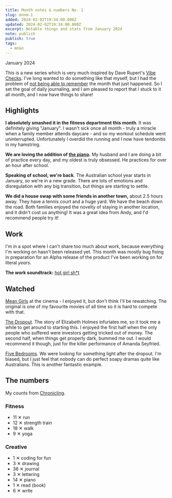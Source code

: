 ```yaml
---
title: Month notes & numbers No. 1
slug: mnnm-1
added: 2024-02-02T19:34:00.000Z
updated: 2024-02-02T19:34:00.000Z
excerpt: Notable things and stats from January 2024
note: publish
publish: true
tags:
  - mn&n
---
```


<p class="date">January 2024</p>

This is a new series which is very much inspired by Dave Rupert's [Vibe Checks](https://daverupert.com/tag/vibecheck). I've long wanted to do something like that myself, but I had the problem of [not being able to remember](/my-goal-for-2024/)  the month that just happened. So I set the goal of daily journaling, and I am pleased to report that I stuck to it all month, and I now have things to share!

<h2 class="highlighter pink"> Highlights</h2>

**I absolutely smashed it in the fitness department this month**. It was definitely giving "January". I wasn't sick once all month - truly a miracle when a family member attends daycare - and so my workout schedule went uninterrupted. Unfortunately I overdid the running and I now have tendonitis in my hamstring. 

**We are loving the addition of [the piano](/roland-f701/).** My husband and I are doing a bit of practice every day, and my oldest is truly obsessed. He practices for over an hour after school.

**Speaking of school, we're back**. The Australian school year starts in January, so we're in a new grade. There are lots of emotions and disregulation with any big transition, but things are starting to settle.

**We did a house swap with some friends in another town,** about 2.5 hours away. They have a tennis court and a huge yard. We have the beach down the road. Both families enjoyed the novelty of staying in another location, and it didn't cost us anything! It was a great idea from Andy, and I'd recommend people try it!

<h2 class="highlighter yellow">Work</h2>

I'm in a spot where I can't share too much about work, because everything I'm working on hasn't been released yet. This month was mostly bug fixing in preparation for an Alpha release of the product I've been working on for literal *years*.

**The work soundtrack:** [hot girl sh\*t](https://open.spotify.com/playlist/37i9dQZF1DWSnLm8DcIg6D?si=1197b5e8ca874850)

<h2 class="highlighter blue">Watched</h2>

[Mean Girls](https://www.imdb.com/title/tt11762114/) at the cinema - I enjoyed it, but don't think I'll be rewatching. The original is one of my favourite movies of all time so it is hard to compete with that.

[The Dropout](https://www.imdb.com/title/tt10166622/). The story of Elizabeth Holmes infuriates me, so it took me a while to get around to starting this. I enjoyed the first half when the only people who suffered were investors getting tricked out of money. The second half, when things get properly dark, bummed me out. I would recommend it though, just for the killer performance of Amanda Seyfried.

[Five Bedrooms](https://www.imdb.com/title/tt9755726/). We were looking for something light after the dropout. I'm biased, but I just feel that nobody can do perfect soapy dramas quite like Australians. This is another fantastic example. 

<h2 class="highlighter orange">The numbers</h2>

My counts from [Chronicling](/chronicling/).

<h3>Fitness</h3>
<ul>
  <li class="run">11 <span class="x">✕</span> run</li>
  <li class="strength">12 <span class="x">✕</span> strength train</li>
  <li class="walk">18 <span class="x">✕</span> walk</li>
  <li class="yoga">9 <span class="x">✕</span> yoga</li>
</ul>

<h3>Creative</h3>
<ul>
<li class="coding">1 <span class="x">✕</span> coding for fun</li>
<li class="drawing">3 <span class="x">✕</span> drawing</li>
<li class="journal">36 <span class="x">✕</span> journal</li>
<li class="lettering">3 <span class="x">✕</span> lettering</li>
<li class="piano">14 <span class="x">✕</span> piano</li>
<li class="read">1 <span class="x">✕</span> read (book)</li>
<li class="write">6 <span class="x">✕</span> write</li>
</ul>

